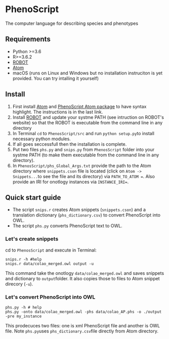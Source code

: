 # PhenoScript
 The computer language for describing species and phenotypes 

## Requirements

* Python >=3.6
* R>=3.6.2
* [ROBOT](http://robot.obolibrary.org)
* [Atom](https://atom.io)
* macOS (runs on Linux and Windows but no installation instruciton is yet provided. You can try intalling it yourself)

## Install
1. First install [Atom](https://atom.io) and [PhenoScript Atom package](https://github.com/sergeitarasov/phs-syntax) to have syntax highlight. The instructions is in the last link.
1. Install [ROBOT](http://robot.obolibrary.org) and update your systme PATH (see intruction on ROBOT's website) so that the ROBOT is executable from the command line in any directory
2. In Terminal `cd`  to  `PhenosScript/src` and run `python setup.py`to install necessary python modules.
3. If all goes seccessfull then the installation is complete.
4. Put two files `phs.py` and `snips.py` from `PhenosScript` folder into your systme PATH (to make them executable from the command line in any directory).
5. In `PhenosScript/phs_Global_Args.txt` provide the path to the Atom directory  where `snippets.cson` file is located (click on `Atom -> Snippets...`to see the file and its directory) via `PATH_TO_ATOM =`. Also provide an IRI for onotlogy instances via `INSTANCE_IRI=`.

## Quick start guide

* The script `snips.r` creates Atom snippets (`snippets.cson`) and a translation dictionary (`phs_dictionary.csv`) to convert PhenoScript into OWL.
* The script `phs.py` converts PhenoScript text to OWL.

### Let's create snippets

cd to `PhenosScript` and execute in Terminal:
```{r}
snips.r -h #help
snips.r data/colao_merged.owl output -u
```
This command take the onotlogy `data/colao_merged.owl` and saves snippets and dictionary to `output`folder. It also copies those to files to Atom snippet direcory (`-u`).

### Let's convert PhenoScript into OWL

```{r}
phs.py -h # help
phs.py -onto data/colao_merged.owl -phs data/colao_AP.phs -o ./output -pre my_instance
```
This prodecuces two files: one is xml PhenoScript file and another is OWL file. Note `phs.py`uses `phs_dictionary.csv`file directly from Atom directory.


